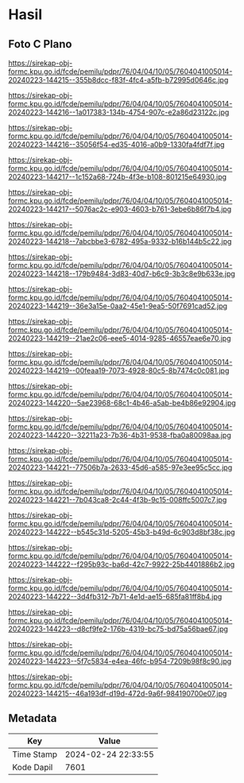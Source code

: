 # Hasil

## Foto C Plano

https://sirekap-obj-formc.kpu.go.id/fcde/pemilu/pdpr/76/04/04/10/05/7604041005014-20240223-144215--355b8dcc-f83f-4fc4-a5fb-b72995d0646c.jpg

https://sirekap-obj-formc.kpu.go.id/fcde/pemilu/pdpr/76/04/04/10/05/7604041005014-20240223-144216--1a017383-134b-4754-907c-e2a86d23122c.jpg

https://sirekap-obj-formc.kpu.go.id/fcde/pemilu/pdpr/76/04/04/10/05/7604041005014-20240223-144216--35056f54-ed35-4016-a0b9-1330fa4fdf7f.jpg

https://sirekap-obj-formc.kpu.go.id/fcde/pemilu/pdpr/76/04/04/10/05/7604041005014-20240223-144217--1c152a68-724b-4f3e-b108-801215e64930.jpg

https://sirekap-obj-formc.kpu.go.id/fcde/pemilu/pdpr/76/04/04/10/05/7604041005014-20240223-144217--5076ac2c-e903-4603-b761-3ebe6b86f7b4.jpg

https://sirekap-obj-formc.kpu.go.id/fcde/pemilu/pdpr/76/04/04/10/05/7604041005014-20240223-144218--7abcbbe3-6782-495a-9332-b16b144b5c22.jpg

https://sirekap-obj-formc.kpu.go.id/fcde/pemilu/pdpr/76/04/04/10/05/7604041005014-20240223-144218--179b9484-3d83-40d7-b6c9-3b3c8e9b633e.jpg

https://sirekap-obj-formc.kpu.go.id/fcde/pemilu/pdpr/76/04/04/10/05/7604041005014-20240223-144219--36e3a15e-0aa2-45e1-9ea5-50f7691cad52.jpg

https://sirekap-obj-formc.kpu.go.id/fcde/pemilu/pdpr/76/04/04/10/05/7604041005014-20240223-144219--21ae2c06-eee5-4014-9285-46557eae6e70.jpg

https://sirekap-obj-formc.kpu.go.id/fcde/pemilu/pdpr/76/04/04/10/05/7604041005014-20240223-144219--00feaa19-7073-4928-80c5-8b7474c0c081.jpg

https://sirekap-obj-formc.kpu.go.id/fcde/pemilu/pdpr/76/04/04/10/05/7604041005014-20240223-144220--5ae23968-68c1-4b46-a5ab-be4b86e92904.jpg

https://sirekap-obj-formc.kpu.go.id/fcde/pemilu/pdpr/76/04/04/10/05/7604041005014-20240223-144220--32211a23-7b36-4b31-9538-fba0a80098aa.jpg

https://sirekap-obj-formc.kpu.go.id/fcde/pemilu/pdpr/76/04/04/10/05/7604041005014-20240223-144221--77506b7a-2633-45d6-a585-97e3ee95c5cc.jpg

https://sirekap-obj-formc.kpu.go.id/fcde/pemilu/pdpr/76/04/04/10/05/7604041005014-20240223-144221--7b043ca8-2c44-4f3b-9c15-008ffc5007c7.jpg

https://sirekap-obj-formc.kpu.go.id/fcde/pemilu/pdpr/76/04/04/10/05/7604041005014-20240223-144222--b545c31d-5205-45b3-b49d-6c903d8bf38c.jpg

https://sirekap-obj-formc.kpu.go.id/fcde/pemilu/pdpr/76/04/04/10/05/7604041005014-20240223-144222--f295b93c-ba6d-42c7-9922-25b4401886b2.jpg

https://sirekap-obj-formc.kpu.go.id/fcde/pemilu/pdpr/76/04/04/10/05/7604041005014-20240223-144222--3d4fb312-7b71-4e1d-ae15-685fa81ff8b4.jpg

https://sirekap-obj-formc.kpu.go.id/fcde/pemilu/pdpr/76/04/04/10/05/7604041005014-20240223-144223--d8cf9fe2-176b-4319-bc75-bd75a56bae67.jpg

https://sirekap-obj-formc.kpu.go.id/fcde/pemilu/pdpr/76/04/04/10/05/7604041005014-20240223-144223--5f7c5834-e4ea-46fc-b954-7209b98f8c90.jpg

https://sirekap-obj-formc.kpu.go.id/fcde/pemilu/pdpr/76/04/04/10/05/7604041005014-20240223-144215--46a193df-d19d-472d-9a6f-984190700e07.jpg


## Metadata

| Key        | Value               |
| ---------- | ------------------- |
| Time Stamp | 2024-02-24 22:33:55 |
| Kode Dapil | 7601                |



